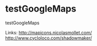 testGoogleMaps
==============

testGoogleMaps

Links:
http://mapicons.nicolasmollet.com/
http://www.cycloloco.com/shadowmaker/
